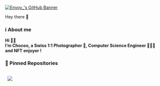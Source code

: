 [![Envoy_'s GitHub Banner](./banner.png)]([https://twitter.com/chocoo_web3](https://twitter.com/chocoo_web3))

Hey there 👋

### ℹ️ About me 
<b> <p> Hi 👋🏻  
  I’m Chocoo, a Swiss 1:1 Photographer 📸, Computer Science Engineer 👨🏻‍💻 and NFT enjoyer ! 
  </p> </b>

### 📌 Pinned Repositories
<a href="https://github.com/ChocooDEV/solana-todo-app">
  <img align="center" style="margin:1rem 0.5rem" src="https://github-readme-stats.vercel.app/api/pin/?username=ChocooDEV&repo=solana-todo-app&title_color=ffffff&text_color=c9cacc&icon_color=4AB197&bg_color=1A2B34" />
</a>
